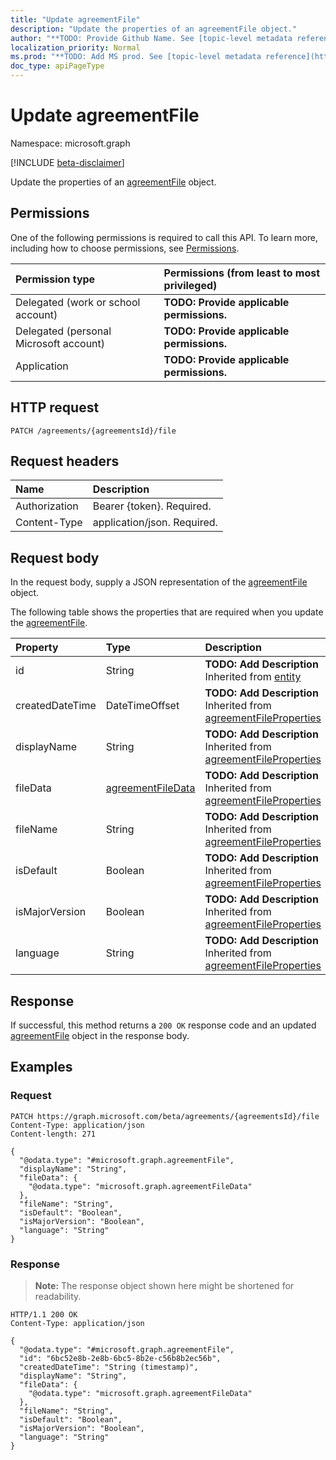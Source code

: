 ```yaml
---
title: "Update agreementFile"
description: "Update the properties of an agreementFile object."
author: "**TODO: Provide Github Name. See [topic-level metadata reference](https://msgo.azurewebsites.net/add/document/guidelines/metadata.html#topic-level-metadata)**"
localization_priority: Normal
ms.prod: "**TODO: Add MS prod. See [topic-level metadata reference](https://msgo.azurewebsites.net/add/document/guidelines/metadata.html#topic-level-metadata)**"
doc_type: apiPageType
---
```


# Update agreementFile
Namespace: microsoft.graph

[!INCLUDE [beta-disclaimer](../../includes/beta-disclaimer.md)]

Update the properties of an [agreementFile](../resources/agreementfile.md) object.

## Permissions
One of the following permissions is required to call this API. To learn more, including how to choose permissions, see [Permissions](/graph/permissions-reference).

|Permission type|Permissions (from least to most privileged)|
|:---|:---|
|Delegated (work or school account)|**TODO: Provide applicable permissions.**|
|Delegated (personal Microsoft account)|**TODO: Provide applicable permissions.**|
|Application|**TODO: Provide applicable permissions.**|

## HTTP request

<!-- {
  "blockType": "ignored"
}
-->
``` http
PATCH /agreements/{agreementsId}/file
```

## Request headers
|Name|Description|
|:---|:---|
|Authorization|Bearer {token}. Required.|
|Content-Type|application/json. Required.|

## Request body
In the request body, supply a JSON representation of the [agreementFile](../resources/agreementfile.md) object.

The following table shows the properties that are required when you update the [agreementFile](../resources/agreementfile.md).

|Property|Type|Description|
|:---|:---|:---|
|id|String|**TODO: Add Description** Inherited from [entity](../resources/entity.md)|
|createdDateTime|DateTimeOffset|**TODO: Add Description** Inherited from [agreementFileProperties](../resources/agreementfileproperties.md)|
|displayName|String|**TODO: Add Description** Inherited from [agreementFileProperties](../resources/agreementfileproperties.md)|
|fileData|[agreementFileData](../resources/agreementfiledata.md)|**TODO: Add Description** Inherited from [agreementFileProperties](../resources/agreementfileproperties.md)|
|fileName|String|**TODO: Add Description** Inherited from [agreementFileProperties](../resources/agreementfileproperties.md)|
|isDefault|Boolean|**TODO: Add Description** Inherited from [agreementFileProperties](../resources/agreementfileproperties.md)|
|isMajorVersion|Boolean|**TODO: Add Description** Inherited from [agreementFileProperties](../resources/agreementfileproperties.md)|
|language|String|**TODO: Add Description** Inherited from [agreementFileProperties](../resources/agreementfileproperties.md)|



## Response

If successful, this method returns a `200 OK` response code and an updated [agreementFile](../resources/agreementfile.md) object in the response body.

## Examples

### Request
<!-- {
  "blockType": "request",
  "name": "update_agreementfile"
}
-->
``` http
PATCH https://graph.microsoft.com/beta/agreements/{agreementsId}/file
Content-Type: application/json
Content-length: 271

{
  "@odata.type": "#microsoft.graph.agreementFile",
  "displayName": "String",
  "fileData": {
    "@odata.type": "microsoft.graph.agreementFileData"
  },
  "fileName": "String",
  "isDefault": "Boolean",
  "isMajorVersion": "Boolean",
  "language": "String"
}
```


### Response
>**Note:** The response object shown here might be shortened for readability.
<!-- {
  "blockType": "response",
  "truncated": true
}
-->
``` http
HTTP/1.1 200 OK
Content-Type: application/json

{
  "@odata.type": "#microsoft.graph.agreementFile",
  "id": "6bc52e8b-2e8b-6bc5-8b2e-c56b8b2ec56b",
  "createdDateTime": "String (timestamp)",
  "displayName": "String",
  "fileData": {
    "@odata.type": "microsoft.graph.agreementFileData"
  },
  "fileName": "String",
  "isDefault": "Boolean",
  "isMajorVersion": "Boolean",
  "language": "String"
}
```

